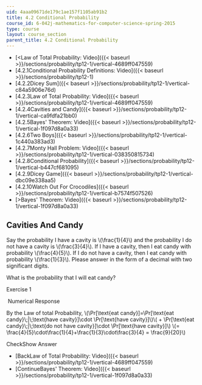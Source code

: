 ```yaml
---
uid: 4aaa09671de179c1ae157f1105ab91b2
title: 4.2 Conditional Probability
course_id: 6-042j-mathematics-for-computer-science-spring-2015
type: course
layout: course_section
parent_title: 4.2 Conditional Probability
---
```


*   [<Law of Total Probability: Video]({{< baseurl >}}/sections/probability/tp12-1/vertical-4689ff047559)
*   [4.2.1Conditional Probability Definitions: Video]({{< baseurl >}}/sections/probability/tp12-1)
*   [4.2.2Dicey Sum]({{< baseurl >}}/sections/probability/tp12-1/vertical-c84a5906e76d)
*   [4.2.3Law of Total Probability: Video]({{< baseurl >}}/sections/probability/tp12-1/vertical-4689ff047559)
*   [4.2.4Cavities and Candy]({{< baseurl >}}/sections/probability/tp12-1/vertical-ca9fdfa21bb0)
*   [4.2.5Bayes' Theorem: Video]({{< baseurl >}}/sections/probability/tp12-1/vertical-1f097d8a0a33)
*   [4.2.6Two Boys]({{< baseurl >}}/sections/probability/tp12-1/vertical-1c440a383ad3)
*   [4.2.7Monty Hall Problem: Video]({{< baseurl >}}/sections/probability/tp12-1/vertical-038350815734)
*   [4.2.8Conditional Probability]({{< baseurl >}}/sections/probability/tp12-1/vertical-b447cf681095)
*   [4.2.9Dicey Game]({{< baseurl >}}/sections/probability/tp12-1/vertical-dbc09e338aa5)
*   [4.2.10Watch Out For Crocodiles]({{< baseurl >}}/sections/probability/tp12-1/vertical-b7574f507526)
*   [\>Bayes' Theorem: Video]({{< baseurl >}}/sections/probability/tp12-1/vertical-1f097d8a0a33)

Cavities And Candy
------------------

  

Say the probability I have a cavity is \\(\\frac{1}{4}\\) and the probability I do not have a cavity is \\(\\frac{3}{4}\\). If I have a cavity, then I eat candy with probability \\(\\frac{4}{5}\\). If I do not have a cavity, then I eat candy with probability \\(\\frac{1}{3}\\). Please answer in the form of a decimal with two significant digits.

What is the probability that I will eat candy?

Exercise 1

&nbsp;Numerical Response&nbsp;

By the Law of total Probability, \\(\\Pr\[\\text{eat candy}\]=\\Pr\[\\text{eat candy}\\;|\\;\\text{have cavity}\]\\cdot \\Pr\[\\text{have cavity}\]\\)\\( + \\Pr\[\\text{eat candy}\\;|\\;\\text{do not have cavity}\]\\cdot \\Pr\[\\text{have cavity}\]\\) \\(= \\frac{4}{5}\\cdot\\frac{1}{4}+\\frac{1}{3}\\cdot\\frac{3}{4} = \\frac{9}{20}\\)

CheckShow Answer

*   [BackLaw of Total Probability: Video]({{< baseurl >}}/sections/probability/tp12-1/vertical-4689ff047559)
*   [ContinueBayes' Theorem: Video]({{< baseurl >}}/sections/probability/tp12-1/vertical-1f097d8a0a33)
